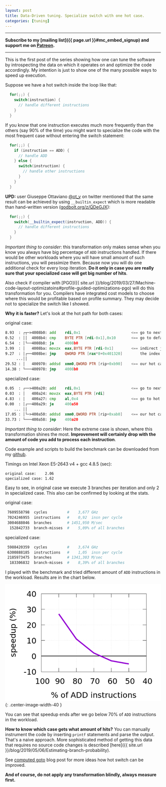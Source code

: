 ```yaml
---
layout: post
title: Data-Driven tuning. Specialize switch with one hot case.
categories: [tuning]
---
```


------
**Subscribe to my [mailing list]({{ page.url }}#mc_embed_signup) and support me on [Patreon](https://www.patreon.com/dendibakh).**

------

This is the first post of the series showing how one can tune the software by introspecting the data on which it operates on and optimize the code accordingly. My intention is just to show one of the many possible ways to speed up execution.

Suppose we have a hot switch inside the loop like that:
```cpp
  for(;;) {
    switch(instruction) {
      // handle different instructions
    }
  }
```

If you know that one instruction executes much more frequently than the others (say 90% of the time) you might want to specialize the code with the most frequent case without entering the switch statement:

```cpp
  for(;;) {
    if (instruction == ADD) {
      // handle ADD
    } else {
      switch(instruction) {
        // handle other instructions
      }
    }
  }
```

**UPD:** user Giuseppe Ottaviano [@ot_y](https://twitter.com/ot_y) on twitter mentioned that the same result can be achieved by using `__builtin_expect` which is more readable than hand-written version ([godbolt.org/z/QDeGJX](https://godbolt.org/z/QDeGJX)):

```cpp
  for(;;) {
    switch(__builtin_expect(instruction, ADD)) {
      // handle different instructions
    }
  }
```

*Important thing to consider*: this transformation only makes sense when you know you always have big percentage of `ADD` instructions handled. If there would be other workloads where you will have small amount of such instructions, you will pessimize them. Because now you will do one additional check for every loop iteration. **Do it only in case you are really sure that your specialized case will get big number of hits**.

Also check if compiler with [PGO]({{ site.url }}/blog/2019/03/27/Machine-code-layout-optimizatoins#profile-guided-optimizations-pgo) will do this transformation for you. Compilers have integrated cost models to choose where this would be profitable based on profile summary. They may decide not to specialize the switch like I showed.

**Why it is faster?** Let's look at the hot path for both cases:

original case:
```asm
8.93  : ┌┬─>4008b0: add    rdi,0x1                       <== go to next symbol
0.52  : ││  4008b4: cmp    BYTE PTR [rdi-0x1],0x10       <== go to default case?
6.54  : │└──4008b8: ja     4008b0 
3.99  : │   4008ba: movzx  eax,BYTE PTR [rdi-0x1]        <== indirect jump through
9.27  : │┌──4008be: jmp    QWORD PTR [rax*8+0x401320]        the index in the table
     ...││
29.52 : │   400970: addsd  xmm0,QWORD PTR [rip+0xb90]    <== our hot case
14.38 : └───400978: jmp    4008b0 
```

specialized case:
```asm
0.05  : ┌──>400a20: add    rdi,0x1                       <== go to next symbol
0.03  : │   400a24: movzx  eax,BYTE PTR [rdi]
4.83  : │   400a27: cmp    al,0x4                        <== go to hot case?
0.00  : │┌──400a29: je     400a50
    ... ││
17.05 : │└─>400a50: addsd  xmm0,QWORD PTR [rip+0xab0]    <== our hot case
33.73 : └───400a58: jmp    400a20 
```

*Important thing to consider*: Here the extreme case is shown, where this transformation shines the most. **Improvement will certainly drop with the amount of code you add to process each instruction**.

Code example and scripts to build the benchmark can be downloaded from my [github](https://github.com/dendibakh/dendibakh.github.io/tree/master/_posts/DataDriven/spec-switch).

Timings on Intel Xeon E5-2643 v4 + gcc 4.8.5 (sec):

```
original case:    2.06
specialized case: 1.62
```

Easy to see, in original case we execute 3 branches per iteration and only 2 in specialized case. This also can be confirmed by looking at the stats.

original case:
```bash
 7609558798  cycles         #    3,677 GHz
 7024246955  instructions   #    0,92  insn per cycle
 3004688046  branches       # 1451,950 M/sec
  152842733  branch-misses  #    5,09% of all branches
```

specialized case:
```bash
 5988420359  cycles         #    3,674 GHz
 6300888185  instructions   #    1,05  insn per cycle
 2185973475  branches       # 1341,303 M/sec
  183306832  branch-misses  #    8,39% of all branches
```

I played with the benchmark and tried different amount of `ADD` instructions in the workload. Results are in the chart below.

![](/img/posts/DataDriven/specialized-switch.png){: .center-image-width-40 }

You can see that speedup ends after we go below 70% of `ADD` instructions in the workload.

**How to know which case gets what amount of hits?** You can manually instrument the code by inserting `printf` statements and parse the output. That's a naive approach. More sophisticated method of getting this data that requires no source code changes is described [here]({{ site.url }}/blog/2019/05/06/Estimating-branch-probability).

See [computed goto](https://eli.thegreenplace.net/2012/07/12/computed-goto-for-efficient-dispatch-tables) blog post for more ideas how hot switch can be improved.

**And of course, do not apply any transformation blindly, always measure first.**
